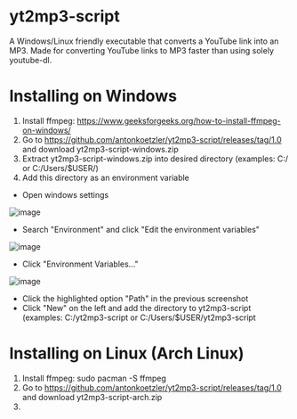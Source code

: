 # yt2mp3-script
A Windows/Linux friendly executable that converts a YouTube link into an MP3. Made for converting YouTube links to MP3 faster than using solely youtube-dl.

# Installing on Windows
1. Install ffmpeg: https://www.geeksforgeeks.org/how-to-install-ffmpeg-on-windows/
2. Go to https://github.com/antonkoetzler/yt2mp3-script/releases/tag/1.0 and download yt2mp3-script-windows.zip
3. Extract yt2mp3-script-windows.zip into desired directory (examples: C:/ or C:/Users/$USER/)
4. Add this directory as an environment variable
- Open windows settings

![image](https://user-images.githubusercontent.com/66643637/169671768-2074b618-d2b4-4cf5-b7fc-f655ecddfbad.png)

- Search "Environment" and click "Edit the environment variables"

![image](https://user-images.githubusercontent.com/66643637/169671787-7fce3dd1-647a-4059-adb6-6f64d6114914.png)

- Click "Environment Variables..."

![image](https://user-images.githubusercontent.com/66643637/169671803-d9cd25e0-25ae-4152-8fbf-f981a8dc6364.png)

- Click the highlighted option "Path" in the previous screenshot
- Click "New" on the left and add the directory to yt2mp3-script (examples: C:/yt2mp3-script or C:/Users/$USER/yt2mp3-script

# Installing on Linux (Arch Linux)
1. Install ffmpeg: sudo pacman -S ffmpeg
2. Go to https://github.com/antonkoetzler/yt2mp3-script/releases/tag/1.0 and download yt2mp3-script-arch.zip
3. 
